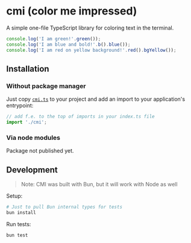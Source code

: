 # cmi (color me impressed)

A simple one-file TypeScript library for coloring text in the terminal.

```typescript
console.log('I am green!'.green());
console.log('I am blue and bold!'.b().blue());
console.log('I am red on yellow background!'.red().bgYellow());
```

## Installation

### Without package manager

Just copy [`cmi.ts`](cmi.ts) to your project and add an import to your application's entrypoint:

```typescript
// add f.e. to the top of imports in your index.ts file
import './cmi';
```

### Via node modules

Package not published yet.

## Development

> Note: CMI was built with Bun, but it will work with Node as well

Setup:

```sh
# Just to pull Bun internal types for tests
bun install
```

Run tests:

```sh
bun test
```
